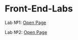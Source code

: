 # Front-End-Labs

Lab №1: 
<a href="https://artur-gorovyi.github.io/Front-End-Labs/Lab%201/app-root/public/index.html">Open Page</a>

Lab №2: 
<a href="https://artur-gorovyi.github.io/Front-End-Labs/Lab%202/dist/index.html">Open Page</a>
